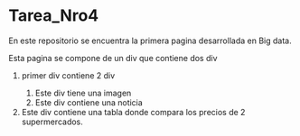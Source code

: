# Tarea_Nro4
En este repositorio se encuentra la primera pagina desarrollada en Big data.

Esta pagina se compone de un div que contiene dos div
<ol>
  <li>primer div contiene 2 div</li>
      <ol>
        <li>Este div tiene una imagen</li>
        <li>Este div contiene una noticia</li>
      </ol>
  <li>Este div contiene una tabla donde compara los precios de 2 supermercados.</li>
  </ol>
  
 
